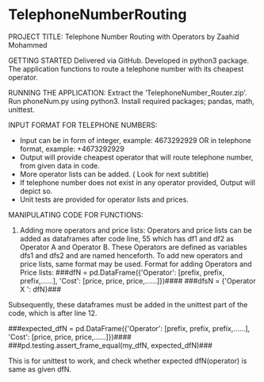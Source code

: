 # TelephoneNumberRouting
PROJECT TITLE: Telephone Number Routing with Operators by Zaahid Mohammed

GETTING STARTED
Delivered via GitHub.
Developed in python3 package.
The application functions to route a telephone number with its cheapest operator. 

RUNNING THE APPLICATION: 
Extract the ‘TelephoneNumber_Router.zip’.
Run phoneNum.py using python3.
Install required packages; pandas, math, unittest.

INPUT FORMAT FOR TELEPHONE NUMBERS:
* Input can be in form of integer, example: 4673292929 OR in telephone format, example: +4673292929
* Output will provide cheapest operator that will route telephone number, from given data in code. 
* More operator lists can be added. ( Look for next subtitle) 
* If telephone number does not exist in any operator provided, Output will depict so. 
* Unit tests are provided for operator lists and prices. 


MANIPULATING CODE FOR FUNCTIONS:
1. Adding more operators and price lists:
Operators and price lists can be added as dataframes after code line, 55 which has df1 and df2 as Operator A and Operator B. These Operators are defined as variables dfs1 and dfs2 and are named henceforth. 
To add new operators and price lists, same format may be used. 
Format for adding Operators and Price lists:
###dfN = pd.DataFrame({'Operator': [prefix, prefix, prefix,......], 'Cost': [price, price, price,......]})####
###dfsN = {'Operator X ': dfN}###

Subsequently, these dataframes must be added in the unittest part of the code, which is after line 12. 

###expected_dfN = pd.DataFrame({'Operator': [prefix, prefix, prefix,......], 'Cost': [price, price, price,......]})####
###pd.testing.assert_frame_equal(my_dfN, expected_dfN)###

This is for unittest to work, and check whether expected dfN(operator) is same as given dfN. 
